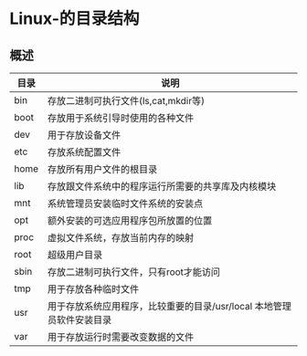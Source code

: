 # Linux-的目录结构
## 概述


| **目录** | **说明**                                   |
|--------|------------------------------------------|
| bin    | 存放二进制可执行文件(ls,cat,mkdir等)              |
| boot   | 存放用于系统引导时使用的各种文件                         |
| dev    | 用于存放设备文件                                 |
| etc    | 存放系统配置文件                                 |
| home   | 存放所有用户文件的根目录                             |
| lib    | 存放跟文件系统中的程序运行所需要的共享库及内核模块                |
| mnt    | 系统管理员安装临时文件系统的安装点                        |
| opt    | 额外安装的可选应用程序包所放置的位置                       |
| proc   | 虚拟文件系统，存放当前内存的映射                         |
| root   | 超级用户目录                                   |
| sbin   | 存放二进制可执行文件，只有root才能访问                    |
| tmp    | 用于存放各种临时文件                               |
| usr    | 用于存放系统应用程序，比较重要的目录/usr/local 本地管理员软件安装目录 |
| var    | 用于存放运行时需要改变数据的文件                         |
